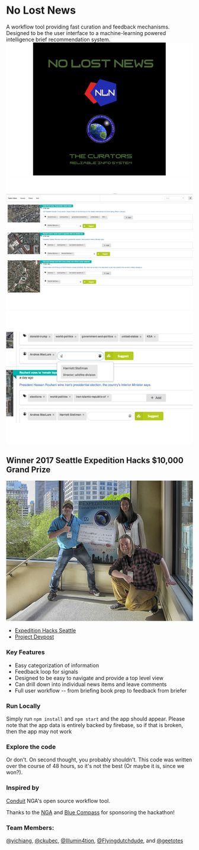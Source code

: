 # No Lost News
A workflow tool providing fast curation and feedback mechanisms. Designed to be the user interface to a machine-learning powered intelligence brief recommendation system.
![Logo](https://raw.githubusercontent.com/geetotes/conduit-react/master/gallery.jpg)
![Screenshot 1](https://raw.githubusercontent.com/geetotes/conduit-react/master/gallery1.jpg)
![Screenshot 2](https://raw.githubusercontent.com/geetotes/conduit-react/master/gallery2.jpg)

## Winner 2017 Seattle Expedition Hacks $10,000 Grand Prize
![Photo with check](https://raw.githubusercontent.com/geetotes/conduit-react/master/Team_No_Lost_News.jpg)

* [Expedition Hacks Seattle](http://expeditionhacks.com/seattle/)
* [Project Devpost](https://devpost.com/software/no-lost-news)

### Key Features
* Easy categorization of information 
* Feedback loop for signals
* Designed to be easy to navigate and provide a top level view 
* Can drill down into individual news items and leave comments
* Full user workflow -- from briefing book prep to feedback from briefer


### Run Locally

Simply run `npm install` and `npm start` and the app should appear. Please note that the app data is entirely backed by firebase, so if that is broken, then the app may not work

### Explore the code

Or don't. On second thought, you probably shouldn't. This code was written over the course of 48 hours, so it's not the best (Or maybe it is, since we won?).

### Inspired by

[Conduit](https://github.com/ngageoint/conduit) NGA's open source workflow tool.

Thanks to the [NGA](https://www.nga.mil) and [Blue Compass](http://bluecompass-llc.com/) for sponsoring the hackathon!

### Team Members:

[@yichiang](https://github.com/yichiang), [@ckubec](https://github.com/ckubec), [@Illumin4tion](https://github.com/Illumin4tion), [@Flyingdutchdude](https://github.com/Flyingdutchdude), and [@geetotes](https://github.com/geetotes)
